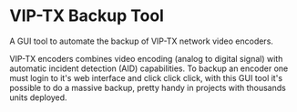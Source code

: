 # VIP-TX Backup Tool
A GUI tool to automate the backup of VIP-TX network video encoders.

VIP-TX encoders combines video encoding (analog to digital signal) with automatic incident detection (AID) capabilities.
To backup an encoder one must login to it's web interface and click click click, with this GUI tool it's possible to do a massive backup, pretty handy in projects with thousands units deployed.
